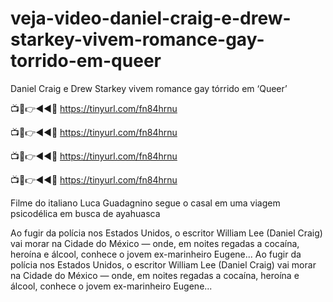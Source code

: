 # veja-video-daniel-craig-e-drew-starkey-vivem-romance-gay-torrido-em-queer

Daniel Craig e Drew Starkey vivem romance gay tórrido em ‘Queer’

📺📱👉◄◄🔴  https://tinyurl.com/fn84hrnu

📺📱👉◄◄🔴  https://tinyurl.com/fn84hrnu

📺📱👉◄◄🔴  https://tinyurl.com/fn84hrnu

📺📱👉◄◄🔴  https://tinyurl.com/fn84hrnu


Filme do italiano Luca Guadagnino segue o casal em uma viagem psicodélica em busca de ayahuasca 

Ao fugir da polícia nos Estados Unidos, o escritor William Lee (Daniel Craig) vai morar na Cidade do México — onde, em noites regadas a cocaína, heroína e álcool, conhece o jovem ex-­marinheiro Eugene... Ao fugir da polícia nos Estados Unidos, o escritor William Lee (Daniel Craig) vai morar na Cidade do México — onde, em noites regadas a cocaína, heroína e álcool, conhece o jovem ex-­marinheiro Eugene... 
